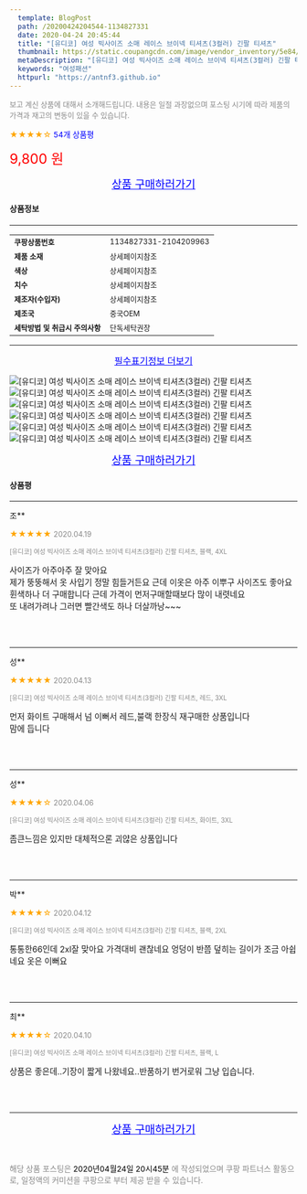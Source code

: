 ```yaml
---
  template: BlogPost
  path: /20200424204544-1134827331
  date: 2020-04-24 20:45:44
  title: "[유디코] 여성 빅사이즈 소매 레이스 브이넥 티셔츠(3컬러) 긴팔 티셔츠"
  thumbnail: https://static.coupangcdn.com/image/vendor_inventory/5e84/4ea2433b3e21dc7efc9c6b3dfcb8465a026b07d84c585d51b48f59d9edb8.jpg
  metaDescription: "[유디코] 여성 빅사이즈 소매 레이스 브이넥 티셔츠(3컬러) 긴팔 티셔츠,여성패션"
  keywords: "여성패션"
  httpurl: "https://antnf3.github.io"
---
```

  
<span style="color: #888;font-size:0.8rem">보고 계신 상품에 대해서 소개해드립니다.
내용은 일절 과장없으며 포스팅 시기에 따라 제품의 가격과 재고의 변동이 있을 수 있습니다.</span>
  
<span style="color: orange;">★★★★☆</span> <span style="color: blue;font-size: 0.85rem;">54개 상품평</span>

<span style="font-size: 0.9rem"></span> 

<span style="color: red;font-size: 1.5rem;">9,800 원</span>



<p align="center"><a href="http://me2.do/5w58OTpV" style="font-size: 1.2rem; color: blue;">상품 구매하러가기</a></p>

#### 상품정보

---

|                  |                       |
| ---------------- | --------------------- |
| **<span style="font-size:0.8rem;">쿠팡상품번호</span>** | <span style="font-size:0.8rem;">1134827331-2104209963</span> |
| **<span style="font-size:0.8rem;">제품 소재</span>**    | <span style="font-size:0.8rem;">상세페이지참조</span>        |
| **<span style="font-size:0.8rem;">색상</span>**    | <span style="font-size:0.8rem;">상세페이지참조</span>        |
| **<span style="font-size:0.8rem;">치수</span>**    | <span style="font-size:0.8rem;">상세페이지참조</span>        |
| **<span style="font-size:0.8rem;">제조자(수입자)</span>**    | <span style="font-size:0.8rem;">상세페이지참조</span>        |
| **<span style="font-size:0.8rem;">제조국</span>**    | <span style="font-size:0.8rem;">중국OEM</span>        |
| **<span style="font-size:0.8rem;">세탁방법 및 취급시 주의사항</span>**    | <span style="font-size:0.8rem;">단독세탁권장</span>        |




---

<p align="center"><a href="http://me2.do/5w58OTpV" style="font-size: 1rem; color: blue;">필수표기정보 더보기</a></p>

![[유디코] 여성 빅사이즈 소매 레이스 브이넥 티셔츠(3컬러) 긴팔 티셔츠](http://thumbnail8.coupangcdn.com/thumbnails/remote/q89/image/vendor_inventory/8c71/4bb47d93ee1fe4fbd3232b435ce5316a4bae4f43d9a545c22b32a33fdfc0.jpg)
![[유디코] 여성 빅사이즈 소매 레이스 브이넥 티셔츠(3컬러) 긴팔 티셔츠](http://thumbnail10.coupangcdn.com/thumbnails/remote/q89/image/vendor_inventory/8a27/41d226bbe6290af878f1b4510b51a142fbdc95644b9908730d856402372a.jpg)
![[유디코] 여성 빅사이즈 소매 레이스 브이넥 티셔츠(3컬러) 긴팔 티셔츠](http://thumbnail9.coupangcdn.com/thumbnails/remote/q89/image/vendor_inventory/0e0b/874cb63e140ad0b271266c27b8a460450caec515d591000fb04fc19e37f8.jpg)
![[유디코] 여성 빅사이즈 소매 레이스 브이넥 티셔츠(3컬러) 긴팔 티셔츠](http://thumbnail10.coupangcdn.com/thumbnails/remote/q89/image/vendor_inventory/20cf/5d390ebf3e29c146e88f21255224fe897a653ee16c0267be43f07c739222.jpg)
![[유디코] 여성 빅사이즈 소매 레이스 브이넥 티셔츠(3컬러) 긴팔 티셔츠](http://thumbnail9.coupangcdn.com/thumbnails/remote/q89/image/vendor_inventory/5d3c/f3bc8c373359314fa204b6481d0d054e71923bd8dca74ac13306660bd689.jpg)
![[유디코] 여성 빅사이즈 소매 레이스 브이넥 티셔츠(3컬러) 긴팔 티셔츠](http://thumbnail10.coupangcdn.com/thumbnails/remote/q89/image/vendor_inventory/c437/ca4efc1b3227b25ff4dc7089a9abf2a4b0e687e57369163a361b5ebfb3b1.jpg)

<p align="center"><a href="http://me2.do/5w58OTpV" style="font-size: 1.2rem; color: blue;">상품 구매하러가기</a></p>

#### 상품평
  
---
  
조**
    
<span style="color: orange;">★★★★★</span> <span style="font-size:0.8rem;color: #888;">2020.04.19</span>
    
<span style="color: #888;font-size:0.7rem">[유디코] 여성 빅사이즈 소매 레이스 브이넥 티셔츠(3컬러) 긴팔 티셔츠, 블랙, 4XL</span>
    

    
<span style="font-size: 0.9rem;">사이즈가 아주아주 잘 맞아요<br/>제가 뚱뚱해서 옷 사입기 정말 힘들거든요 근데 이옷은 아주 이뿌구 사이즈도 좋아요<br/>휜색하나 더 구매합니다 근데 가격이 먼저구매할때보다 많이 내렷네요<br/>또 내려가려나 그러면 빨간색도 하나 더살까낭~~~</span>
    
<br>
<br>

---
  
성**
    
<span style="color: orange;">★★★★★</span> <span style="font-size:0.8rem;color: #888;">2020.04.13</span>
    
<span style="color: #888;font-size:0.7rem">[유디코] 여성 빅사이즈 소매 레이스 브이넥 티셔츠(3컬러) 긴팔 티셔츠, 레드, 3XL</span>
    

    
<span style="font-size: 0.9rem;">먼저  화이트  구매해서  넘 이뻐서  레드,불랙  한장식  재구매한  상품입니다<br/>맘에  듭니다</span>
    
<br>
<br>

---
  
성**
    
<span style="color: orange;">★★★★☆</span> <span style="font-size:0.8rem;color: #888;">2020.04.06</span>
    
<span style="color: #888;font-size:0.7rem">[유디코] 여성 빅사이즈 소매 레이스 브이넥 티셔츠(3컬러) 긴팔 티셔츠, 화이트, 3XL</span>
    

    
<span style="font-size: 0.9rem;">좀큰느낌은  있지만  대체적으론  괴얂은  상품입니다</span>
    
<br>
<br>

---
  
박**
    
<span style="color: orange;">★★★★☆</span> <span style="font-size:0.8rem;color: #888;">2020.04.12</span>
    
<span style="color: #888;font-size:0.7rem">[유디코] 여성 빅사이즈 소매 레이스 브이넥 티셔츠(3컬러) 긴팔 티셔츠, 블랙, 2XL</span>
    

    
<span style="font-size: 0.9rem;">통통한66인데 2xl잘 맞아요 가격대비 괜찮네요 엉덩이 반쯤 덮히는 길이가 조금 아쉽네요 옷은 이뻐요</span>
    
<br>
<br>

---
  
최**
    
<span style="color: orange;">★★★★☆</span> <span style="font-size:0.8rem;color: #888;">2020.04.10</span>
    
<span style="color: #888;font-size:0.7rem">[유디코] 여성 빅사이즈 소매 레이스 브이넥 티셔츠(3컬러) 긴팔 티셔츠, 블랙, L</span>
    

    
<span style="font-size: 0.9rem;">상품은 좋은데..기장이 짧게 나왔네요..반품하기 번거로워 그냥 입습니다.</span>
    
<br>
<br>


  
---
  
<p align="center"><a href="http://me2.do/5w58OTpV" style="font-size: 1.2rem; color: blue;">상품 구매하러가기</a></p>
  
<br>
  
<span style="font-size: 0.85rem; color: #888;">해당 상품 포스팅은 <span style="color: #000;"> 2020년04월24일 20시45분 </span> 에 작성되었으며 쿠팡 파트너스 활동으로, 일정액의 커미션을 쿠팡으로 부터 제공 받을 수 있습니다.</span>